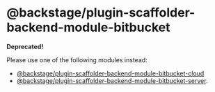 # @backstage/plugin-scaffolder-backend-module-bitbucket

**Deprecated!**

Please use one of the following modules instead:

- [@backstage/plugin-scaffolder-backend-module-bitbucket-cloud](https://www.npmjs.com/package/@backstage/plugin-scaffolder-backend-module-bitbucket-cloud)
- [@backstage/plugin-scaffolder-backend-module-bitbucket-server](https://www.npmjs.com/package/@backstage/plugin-scaffolder-backend-module-bitbucket-server).

